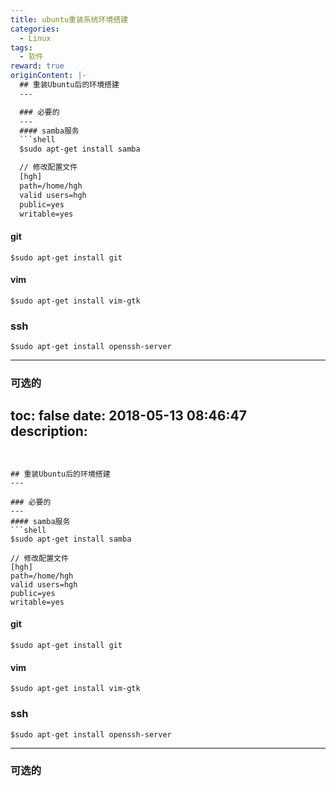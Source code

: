 ```yaml
---
title: ubuntu重装系统环境搭建
categories:
  - Linux
tags:
  - 软件
reward: true
originContent: |-
  ## 重装Ubuntu后的环境搭建
  ---

  ### 必要的
  ---
  #### samba服务
  ```shell
  $sudo apt-get install samba

  // 修改配置文件
  [hgh]
  path=/home/hgh
  valid users=hgh
  public=yes
  writable=yes
  ```

  #### git
  ```shell
  $sudo apt-get install git
  ```

  #### vim
  ```shell
  $sudo apt-get install vim-gtk
  ```

  ### ssh
  ```shell
  $sudo apt-get install openssh-server
  ```

  ---
  ### 可选的
toc: false
date: 2018-05-13 08:46:47
description:
---
```


## 重装Ubuntu后的环境搭建
---

### 必要的
---
#### samba服务
```shell
$sudo apt-get install samba

// 修改配置文件
[hgh]
path=/home/hgh
valid users=hgh
public=yes
writable=yes
```

#### git
```shell
$sudo apt-get install git
```

#### vim
```shell
$sudo apt-get install vim-gtk
```

### ssh
```shell
$sudo apt-get install openssh-server
```

---
### 可选的